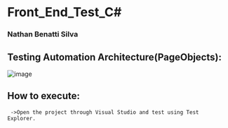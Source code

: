 # Front_End_Test_C#

<h3 align="left">Nathan Benatti Silva</h3>

## Testing Automation Architecture(PageObjects):

![image](https://github.com/nathan-benatti/Front_End_Test_C-/assets/50341422/52fe2d57-98ee-412a-8438-85b2cbb2d1d2)

## How to execute:

     ->Open the project through Visual Studio and test using Test Explorer.
